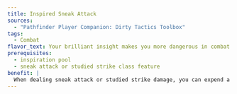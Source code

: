 ```yaml
---
title: Inspired Sneak Attack
sources:
  - "Pathfinder Player Companion: Dirty Tactics Toolbox"
tags:
  - Combat
flavor_text: Your brilliant insight makes you more dangerous in combat.
prerequisites:
  - inspiration pool
  - sneak attack or studied strike class feature
benefit: |
  When dealing sneak attack or studied strike damage, you can expend a use of inspiration from your pool to reroll all of your sneak attack dice that resulted in 1s. If you have the powerful sneak rogue talent, rather than treat all 1s on your sneak attack damage dice as 2s, you can reroll all your sneak attack dice that resulted in 1s. If you have the deadly sneak advanced rogue talent, rather than treat all 1s and 2s on your sneak attack damage dice as 3s, you can reroll all your sneak attack damage dice that resulted in 1s or 2s. In either case, you must take the result of the rerolls, even if it's worse than the original result.
---
```

